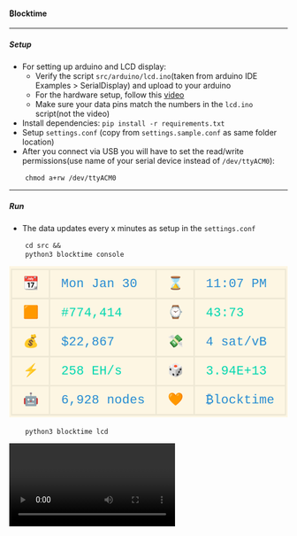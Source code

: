 #### ₿locktime

---
##### Setup
- For setting up arduino and LCD display:
    - Verify the script `src/arduino/lcd.ino`(taken from arduino IDE Examples > SerialDisplay) and upload to your arduino
    - For the hardware setup, follow this [video](https://www.youtube.com/watch?v=_6_F6B0rd6M)
    - Make sure your data pins match the numbers in the `lcd.ino` script(not the video)
- Install dependencies: `pip install -r requirements.txt`
- Setup `settings.conf` (copy from `settings.sample.conf` as same folder location)
- After you connect via USB you will have to set the read/write permissions(use name of your serial device instead of `/dev/ttyACM0`):
```
    chmod a+rw /dev/ttyACM0
```


---
##### Run


- The data updates every x minutes as setup in the `settings.conf`
```
    cd src &&
    python3 blocktime console
```
![alt blocktime_console](blocktime_console.png)


```
    python3 blocktime lcd
```
<video src="https://user-images.githubusercontent.com/120062368/215665950-1288a0fc-420f-4e0b-b3a7-4f6c2da62705.mp4">

